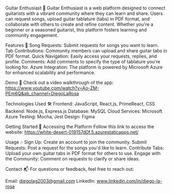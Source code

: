 Guitar Enthusiast 🎸
Guitar Enthusiast is a web platform designed to connect guitarists with a vibrant community where they can learn and share. Users can request songs, upload guitar tablature (tabs) in PDF format, and collaborate with others to create and refine content. Whether you're a beginner or a seasoned guitarist, this platform fosters learning and community engagement.

Features 🌟
Song Requests: Submit requests for songs you want to learn.
Tab Contributions: Community members can upload and share guitar tabs in PDF format.
Quick Navigation: Easily access your requests, replies, and profile.
Comments: Add comments to specify the type of tablature you're looking for.
Azure Integration: The platform is powered by Microsoft Azure for enhanced scalability and performance.

Demo 🎥
Check out a video walkthrough of the app: https://www.youtube.com/watch?v=Ao-ZM-PEm6Q&ab_channel=DiegoLaRosa

Technologies Used 🛠️
Frontend: JavaScript, React.js, PrimeReact, CSS
Backend: Node.js, Express.js
Database: MySQL
Cloud Services: Microsoft Azure
Testing: Mocha, Jest
Design: Figma

Getting Started 🚀
Accessing the Platform
Follow this link to access the website: https://white-desert-019157d0f.5.azurestaticapps.net/

Usage 🎶
Sign Up: Create an account to join the community.
Submit Requests: Post a request for the songs you'd like to learn.
Contribute Tabs: Upload your own guitar tabs in PDF format for others to use.
Engage with the Community: Comment on requests to clarify or share ideas.

Contact 📬
For questions or feedback, feel free to reach out:

Email: diegolag2003@gmail.com
LinkedIn: www.linkedin.com/in/diego-la-rosa
